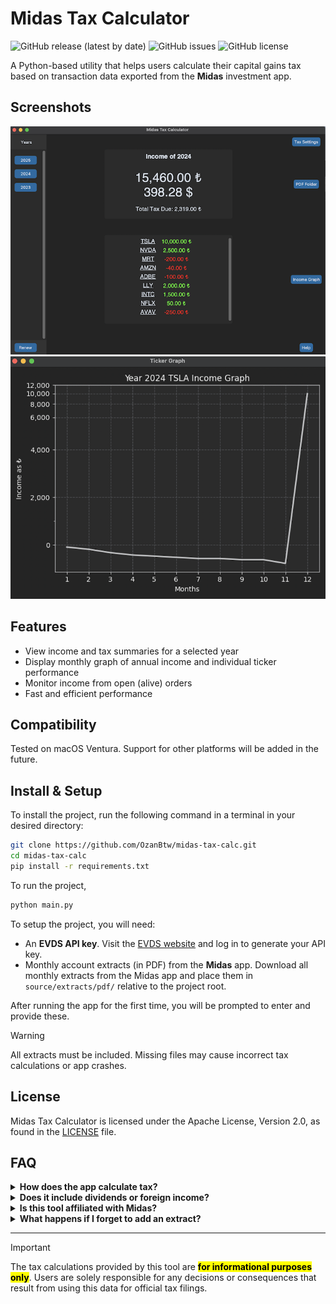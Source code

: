 # Midas Tax Calculator

![GitHub release (latest by date)](https://img.shields.io/github/v/release/OzanBtw/midas-tax-calc)
![GitHub issues](https://img.shields.io/github/issues/OzanBtw/midas-tax-calc)
![GitHub license](https://img.shields.io/github/license/OzanBtw/midas-tax-calc?style=flat)

A Python-based utility that helps users calculate their capital gains tax based on transaction data exported from the **Midas** investment app.

## Screenshots

![Screenshot 1](./source/screenshots/screen_1.png)
![Screenshot 2](./source/screenshots/screen_2.png)


## Features

- View income and tax summaries for a selected year
- Display monthly graph of annual income and individual ticker performance
- Monitor income from open (alive) orders
- Fast and efficient performance

## Compatibility
Tested on macOS Ventura. Support for other platforms will be added in the future.

## Install & Setup
To install the project, run the following command in a terminal in your desired directory:

```bash
git clone https://github.com/OzanBtw/midas-tax-calc.git
cd midas-tax-calc
pip install -r requirements.txt
```

To run the project,
```bash
python main.py
```

To setup the project, you will need:

- An **EVDS API key**. Visit the [EVDS website](https://evds2.tcmb.gov.tr/) and log in to generate your API key.
- Monthly account extracts (in PDF) from the **Midas** app. Download all monthly extracts from the Midas app and place them in `source/extracts/pdf/` relative to the project root. 

After running the app for the first time, you will be prompted to enter and provide these.

> [!WARNING]
> All extracts must be included. Missing files may cause incorrect tax calculations or app crashes.

## License

Midas Tax Calculator is licensed under the Apache License, Version 2.0, as found in the [LICENSE](https://github.com/OzanBtw/midas-tax-calc/blob/main/LICENSE) file.



## FAQ

<details>
<summary><strong>How does the app calculate tax?</strong></summary>

The app uses the **FIFO (First-In, First-Out)** method to match buy and sell orders and calculate capital gains. Fees from the transactions are included in the calculation.

</details>

<details>
<summary><strong>Does it include dividends or foreign income?</strong></summary> 

No — the current version only calculates taxes based on capital gains from **stock transactions**.

</details>

<details>
<summary> <strong>Is this tool affiliated with Midas?</strong></summary>

No. This is an **independent** open-source project. It is not affiliated with or endorsed by Midas.

</details>

<details>
<summary><strong>What happens if I forget to add an extract?</strong></summary>

Missing extracts can lead to:

- Incomplete income calculations  
- Crashes when resolving trades.

</details>


---

> [!IMPORTANT]
> The tax calculations provided by this tool are <mark>**for informational purposes only**</mark>. Users are solely responsible for any decisions or consequences that result from using this data for official tax filings.
